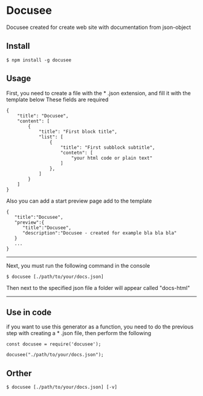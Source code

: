# Docusee

Docusee created for create web site with documentation from json-object

## Install

```
$ npm install -g docusee
```

## Usage

First, you need to create a file with the \* .json extension, and fill it with the template below
These fields are required

```
{
    "title": "Docusee",
    "content": [
        {
            "title": "First block title",
            "list": [
                {
                    "title": "First subblock subtitle",
                    "contetn": [
                        "your html code or plain text"
                    ]
                },
            ]
        }
    ]
}
```

Also you can add a start preview page add to the template

```
{
   "title":"Docusee",
   "preview":{
      "title":"Docusee",
      "description":"Docusee - created for example bla bla bla"
   }
   ...
}
```

---

Next, you must run the following command in the console

```
$ docusee [./path/to/your/docs.json]
```

Then next to the specified json file a folder will appear called "docs-html"

---

## Use in code

if you want to use this generator as a function, you need to do the previous step with creating a \* .json file, then perform the following

```
const docusee = require('docusee');

docusee("./path/to/your/docs.json");
```

## Orther

```
$ docusee [./path/to/your/docs.json] [-v]
```
